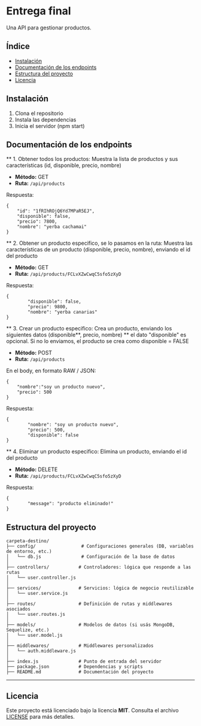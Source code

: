 # Entrega final
Una API para gestionar productos.

## Índice
- [Instalación](#instalación)
- [Documentación de los endpoints](#endpoints)
- [Estructura del proyecto](#estructura-del-proyecto)
- [Licencia](#licencia)

## Instalación
1. Clona el repositorio
2. Instala las dependencias
3. Inicia el servidor (npm start)



## Documentación de los endpoints


** 1. Obtener todos los productos:
Muestra la lista de productos y sus características (id, disponible, precio, nombre)
- **Método:** GET
- **Ruta:** `/api/products`

Respuesta:
``` plaintext
{
    "id": "1fRIhROjQ6Yd7MPaR5EJ",
    "disponible": false,
    "precio": 7800,
    "nombre": "yerba cachamai"
}
```

** 2. Obtener un producto especifico, se lo pasamos en la ruta:
Muestra las características de un producto (disponible, precio, nombre), enviando el id del producto
- **Método:** GET
- **Ruta:** `/api/products/FCLvXZwCwqC5sfo5zXyD`

Respuesta:
``` plaintext
{
        "disponible": false,
        "precio": 9800,
        "nombre": "yerba canarias"
}
```

** 3. Crear un producto especifico:
Crea un producto, enviando los siguientes datos (disponible**, precio, nombre) 
** el dato "disponible" es opcional. Si no lo enviamos, el producto se crea como disponible = FALSE
- **Método:** POST
- **Ruta:** `/api/products`

En el body, en formato RAW / JSON:
``` plaintext
{
    "nombre":"soy un producto nuevo",
    "precio": 500
}
```
Respuesta:
``` plaintext
{
        "nombre": "soy un producto nuevo",
        "precio": 500,
        "disponible": false
}
```


** 4. Eliminar un producto especifico:
Elimina un producto, enviando el id del producto
- **Método:** DELETE
- **Ruta:** `/api/products/FCLvXZwCwqC5sfo5zXyD`

Respuesta:
``` plaintext
{
        "message": "producto eliminado!"
}
```


## Estructura del proyecto
``` plaintext
carpeta-destino/
├── config/                 # Configuraciones generales (DB, variables de entorno, etc.)
│   └── db.js               # Configuración de la base de datos
│
├── controllers/           # Controladores: lógica que responde a las rutas
│   └── user.controller.js
│
├── services/              # Servicios: lógica de negocio reutilizable
│   └── user.service.js
│
├── routes/                # Definición de rutas y middlewares asociados
│   └── user.routes.js
│
├── models/                # Modelos de datos (si usás MongoDB, Sequelize, etc.)
│   └── user.model.js
│
├── middlewares/           # Middlewares personalizados
│   └── auth.middleware.js
│
├── index.js               # Punto de entrada del servidor
├── package.json           # Dependencias y scripts
├── README.md              # Documentación del proyecto

```
---

## Licencia

Este proyecto está licenciado bajo la licencia **MIT**. Consulta el archivo [LICENSE](./LICENSE) para más detalles.

